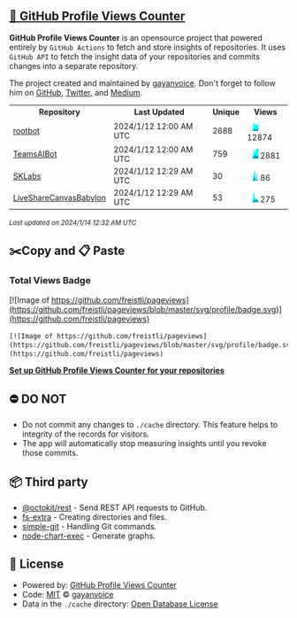 ## [🚀 GitHub Profile Views Counter](https://github.com/gayanvoice/github-profile-views-counter)
**GitHub Profile Views Counter** is an opensource project that powered entirely by  `GitHub Actions` to fetch and store insights of repositories.
It uses `GitHub API` to fetch the insight data of your repositories and commits changes into a separate repository.

The project created and maintained by [gayanvoice](https://github.com/gayanvoice). Don't forget to follow him on [GitHub](https://github.com/gayanvoice), [Twitter](https://twitter.com/gayanvoice), and [Medium](https://gayanvoice.medium.com/).

<table>
	<tr>
		<th>
			Repository
		</th>
		<th>
			Last Updated
		</th>
		<th>
			Unique
		</th>
		<th>
			Views
		</th>
	</tr>
	<tr>
		<td>
			<a href="https://github.com/freistli/pageviews/tree/master/readme/599430290/year.md">
				rootbot
			</a>
		</td>
		<td>
			2024/1/12 12:00 AM UTC
		</td>
		<td>
			2688
		</td>
		<td>
			<img alt="Response time graph" src="https://github.com/freistli/pageviews/raw/master/graph/599430290/small/year.png" height="20"> 12874
		</td>
	</tr>
	<tr>
		<td>
			<a href="https://github.com/freistli/pageviews/tree/master/readme/618337667/year.md">
				TeamsAIBot
			</a>
		</td>
		<td>
			2024/1/12 12:00 AM UTC
		</td>
		<td>
			759
		</td>
		<td>
			<img alt="Response time graph" src="https://github.com/freistli/pageviews/raw/master/graph/618337667/small/year.png" height="20"> 2881
		</td>
	</tr>
	<tr>
		<td>
			<a href="https://github.com/freistli/pageviews/tree/master/readme/644487904/year.md">
				SKLabs
			</a>
		</td>
		<td>
			2024/1/12 12:29 AM UTC
		</td>
		<td>
			30
		</td>
		<td>
			<img alt="Response time graph" src="https://github.com/freistli/pageviews/raw/master/graph/644487904/small/year.png" height="20"> 86
		</td>
	</tr>
	<tr>
		<td>
			<a href="https://github.com/freistli/pageviews/tree/master/readme/581084482/year.md">
				LiveShareCanvasBabylon
			</a>
		</td>
		<td>
			2024/1/12 12:29 AM UTC
		</td>
		<td>
			53
		</td>
		<td>
			<img alt="Response time graph" src="https://github.com/freistli/pageviews/raw/master/graph/581084482/small/year.png" height="20"> 275
		</td>
	</tr>
</table>

<small><i>Last updated on 2024/1/14 12:32 AM UTC</i></small>

## ✂️Copy and 📋 Paste
### Total Views Badge
[![Image of https://github.com/freistli/pageviews](https://github.com/freistli/pageviews/blob/master/svg/profile/badge.svg)](https://github.com/freistli/pageviews)

```readme
[![Image of https://github.com/freistli/pageviews](https://github.com/freistli/pageviews/blob/master/svg/profile/badge.svg)](https://github.com/freistli/pageviews)
```
[**Set up GitHub Profile Views Counter for your repositories**](https://github.com/gayanvoice/github-profile-views-counter)
## ⛔ DO NOT
- Do not commit any changes to `./cache` directory. This feature helps to integrity of the records for visitors.
- The app will automatically stop measuring insights until you revoke those commits.
## 📦 Third party

- [@octokit/rest](https://www.npmjs.com/package/@octokit/rest) - Send REST API requests to GitHub.
- [fs-extra](https://www.npmjs.com/package/fs-extra) - Creating directories and files.
- [simple-git](https://www.npmjs.com/package/simple-git) - Handling Git commands.
- [node-chart-exec](https://www.npmjs.com/package/node-chart-exec) - Generate graphs.
## 📄 License
- Powered by: [GitHub Profile Views Counter](https://github.com/gayanvoice/github-profile-views-counter)
- Code: [MIT](./LICENSE) © [gayanvoice](https://github.com/gayanvoice)
- Data in the `./cache` directory: [Open Database License](https://opendatacommons.org/licenses/odbl/1-0/)
